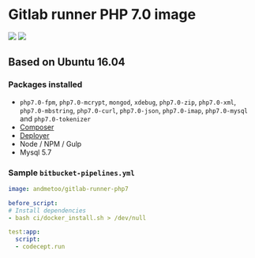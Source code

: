 # Gitlab runner PHP 7.0 image
[![](https://images.microbadger.com/badges/version/andmetoo/gitlab-runner-php7.svg)](https://microbadger.com/images/andmetoo/gitlab-runner-php7 "Get your own version badge on microbadger.com")
[![](https://images.microbadger.com/badges/image/andmetoo/gitlab-runner-php7.svg)](https://microbadger.com/images/andmetoo/gitlab-runner-php7 "Get your own image badge on microbadger.com")

## Based on Ubuntu 16.04

### Packages installed

- `php7.0-fpm`, `php7.0-mcrypt`, `mongod`, `xdebug`, `php7.0-zip`, `php7.0-xml`, `php7.0-mbstring`, `php7.0-curl`, `php7.0-json`, `php7.0-imap`, `php7.0-mysql` and `php7.0-tokenizer`
- [Composer](https://getcomposer.org/)
- [Deployer](https://github.com/deployphp/deployer)
- Node / NPM / Gulp 
- Mysql 5.7

### Sample `bitbucket-pipelines.yml`

```YAML
image: andmetoo/gitlab-runner-php7

before_script:
# Install dependencies
- bash ci/docker_install.sh > /dev/null

test:app:
  script:
  - codecept.run
```
